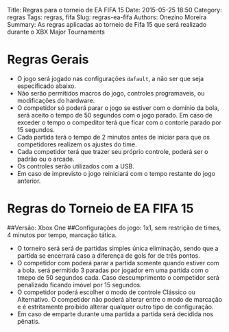 Title: Regras para o torneio de EA FIFA 15
Date: 2015-05-25 18:50
Category: regras
Tags: regras, fifa
Slug: regras-ea-fifa
Authors: Onezino Moreira
Summary: As regras aplicadas ao torneio de Fifa 15 que será realizado durante o XBX Major Tournaments

# Regras Gerais
* O jogo será jogado nas configurações `dafault`, a não ser que seja especificado abaixo.
* Não serão permitidos macros do jogo, controles programaveis, ou modificações do hardware.
* O competidor só poderá parar o jogo se estiver com o domínio da bola, será aceito o tempo de 50 segundos com o jogo parado. Em caso de exceder o tempo o compeditor terá que ficar com o contorle parado por 15 segundos.
* Cada partida terá o tempo de 2 minutos antes de iniciar para que os competidores realizem os ajustes do time.
* Cada competidor terá que trazer seu próprio controle, poderá ser o padrão ou o arcade.
* Os controles serão utilizados com a USB.
* Em caso de imprevisto o jogo reiniciará com o tempo restante do jogo anterior.
# Regras do Torneio de EA FIFA 15

##Versão: Xbox One
##Configurações do jogo: 1x1, sem restrição de times, 4 minutos por tempo, marcação tática.
* O torneiro será será de partidas simples única eliminação, sendo que a partida se encerrará caso a diferença de gols for de três pontos.
* O competidor com poderá parar a partida somente quando estiver com a bola. será permitido 3 paradas por jogador em uma partida com o tmepo de 50 segundos cada.
Caso descumprimento o competidor será penalizado ficando imóvel por 15 segundos.
* O competidor poderá escolher o modo de controle Clássico ou Alternativo. O competidor não poderá alterar entre o modo de marcação e é estritamente proibido alterar qualquer outro tipo de configuração.
* Em caso de emparte durante uma partida a partida será decidida nos pênatis.